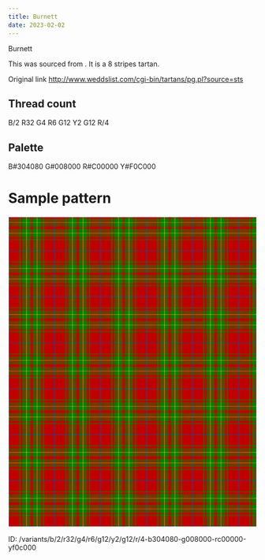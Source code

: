 ```yaml
---
title: Burnett
date: 2023-02-02
---
```

Burnett

This was sourced from <no value>.  It is a 8 stripes tartan.

Original link http://www.weddslist.com/cgi-bin/tartans/pg.pl?source=sts

## Thread count
B/2 R32 G4 R6 G12 Y2 G12 R/4

## Palette
B#304080 G#008000 R#C00000 Y#F0C000

# Sample pattern

![Tartan detail](tartan.png "B/2 R32 G4 R6 G12 Y2 G12 R/4 tartan")

ID: /variants/b/2/r32/g4/r6/g12/y2/g12/r/4-b304080-g008000-rc00000-yf0c000